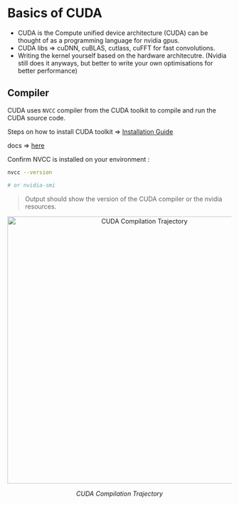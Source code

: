 # Basics of CUDA

- CUDA is the Compute unified device architecture (CUDA) can be thought of as a programming language for nvidia gpus.
- CUDA libs => cuDNN, cuBLAS, cutlass, cuFFT for fast convolutions.
- Writing the kernel yourself based on the hardware architecutre. (Nvidia still does it anyways, but better to write your own optimisations for better performance)

## Compiler

CUDA uses `NVCC` compiler from the CUDA toolkit to compile and run the CUDA source code.

Steps on how to install CUDA toolkit => [Installation Guide](01_Installation_Guide.md)

docs => [here](https://docs.nvidia.com/cuda/cuda-compiler-driver-nvcc)

Confirm NVCC is installed on your environment :
```bash
nvcc --version 

# or nvidia-smi
```
> Output should show the version of the  CUDA compiler or the nvidia resources.

<p align="center">
  <img src="https://docs.nvidia.com/cuda/cuda-compiler-driver-nvcc/_images/cuda-compilation-from-cu-to-executable.png" alt="CUDA Compilation Trajectory" width="600">
</p>

<p align="center"><em> CUDA Compilation Trajectory</em></p>
